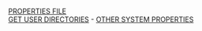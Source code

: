 [PROPERTIES FILE](properties/README.md)
<br>
[GET USER DIRECTORIES](system/README.md) - <a href="https://docs.oracle.com/javase/tutorial/essential/environment/sysprop.html" target="_blank">OTHER SYSTEM PROPERTIES</a>
